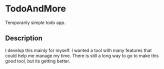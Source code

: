 # TodoAndMore
Temporarily simple todo app.

## Description

I develop this mainly for myself. I wanted a tool with many features that could help me manage my time.
There is still a long way to go to make this good tool, but its getting better.

